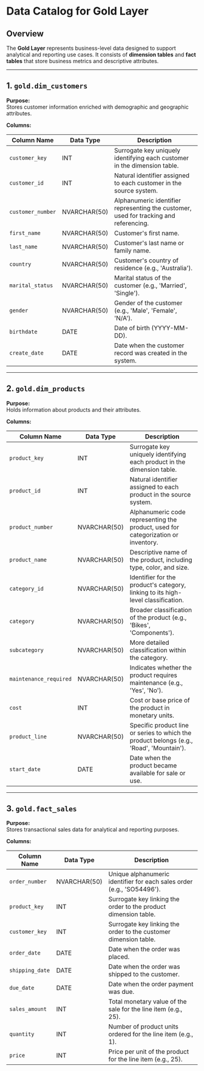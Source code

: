 # Data Catalog for Gold Layer

## Overview
The **Gold Layer** represents business-level data designed to support analytical and reporting use cases. It consists of **dimension tables** and **fact tables** 
that store business metrics and descriptive attributes.

---

## 1. `gold.dim_customers`
**Purpose:**  
Stores customer information enriched with demographic and geographic attributes.

**Columns:**

| Column Name     | Data Type     | Description                                                                                   |
|-----------------|---------------|-----------------------------------------------------------------------------------------------|
| `customer_key`  | INT           | Surrogate key uniquely identifying each customer in the dimension table.                       |
| `customer_id`   | INT           | Natural identifier assigned to each customer in the source system.                             |
| `customer_number`| NVARCHAR(50) | Alphanumeric identifier representing the customer, used for tracking and referencing.          |
| `first_name`    | NVARCHAR(50)  | Customer's first name.                                                                         |
| `last_name`     | NVARCHAR(50)  | Customer's last name or family name.                                                           |
| `country`       | NVARCHAR(50)  | Customer's country of residence (e.g., 'Australia').                                           |
| `marital_status`| NVARCHAR(50)  | Marital status of the customer (e.g., 'Married', 'Single').                                     |
| `gender`        | NVARCHAR(50)  | Gender of the customer (e.g., 'Male', 'Female', 'N/A').                                         |
| `birthdate`     | DATE          | Date of birth (YYYY-MM-DD).                                                                    |
| `create_date`   | DATE          | Date when the customer record was created in the system.                                       |

---

## 2. `gold.dim_products`
**Purpose:**  
Holds information about products and their attributes.

**Columns:**

| Column Name          | Data Type     | Description                                                                                  |
|----------------------|---------------|----------------------------------------------------------------------------------------------|
| `product_key`        | INT           | Surrogate key uniquely identifying each product in the dimension table.                      |
| `product_id`         | INT           | Natural identifier assigned to each product in the source system.                            |
| `product_number`     | NVARCHAR(50)  | Alphanumeric code representing the product, used for categorization or inventory.            |
| `product_name`       | NVARCHAR(50)  | Descriptive name of the product, including type, color, and size.                            |
| `category_id`        | NVARCHAR(50)  | Identifier for the product's category, linking to its high-level classification.             |
| `category`           | NVARCHAR(50)  | Broader classification of the product (e.g., 'Bikes', 'Components').                        |
| `subcategory`        | NVARCHAR(50)  | More detailed classification within the category.                                            |
| `maintenance_required`| NVARCHAR(50) | Indicates whether the product requires maintenance (e.g., 'Yes', 'No').                      |
| `cost`               | INT           | Cost or base price of the product in monetary units.                                         |
| `product_line`       | NVARCHAR(50)  | Specific product line or series to which the product belongs (e.g., 'Road', 'Mountain').     |
| `start_date`         | DATE          | Date when the product became available for sale or use.                                      |

---

## 3. `gold.fact_sales`
**Purpose:**  
Stores transactional sales data for analytical and reporting purposes.

**Columns:**

| Column Name    | Data Type     | Description                                                                                   |
|----------------|---------------|-----------------------------------------------------------------------------------------------|
| `order_number` | NVARCHAR(50)  | Unique alphanumeric identifier for each sales order (e.g., 'SO54496').                        |
| `product_key`  | INT           | Surrogate key linking the order to the product dimension table.                               |
| `customer_key` | INT           | Surrogate key linking the order to the customer dimension table.                              |
| `order_date`   | DATE          | Date when the order was placed.                                                               |
| `shipping_date`| DATE          | Date when the order was shipped to the customer.                                              |
| `due_date`     | DATE          | Date when the order payment was due.                                                          |
| `sales_amount` | INT           | Total monetary value of the sale for the line item (e.g., 25).                                 |
| `quantity`     | INT           | Number of product units ordered for the line item (e.g., 1).                                   |
| `price`        | INT           | Price per unit of the product for the line item (e.g., 25).                                    |
